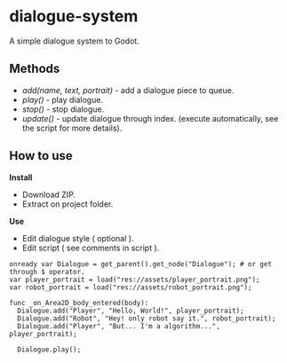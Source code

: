 # dialogue-system
 A simple dialogue system to Godot.

## Methods

- *add(name, text, portrait)* - add a dialogue piece to queue.
- *play()* - play dialogue.
- *stop()* - stop dialogue.
- *update()* - update dialogue through index. (execute automatically, see the script for more details).

## How to use

**Install**
- Download ZIP.
- Extract on project folder.

**Use**
- Edit dialogue style ( optional ).
- Edit script ( see comments in script ).

```GDScript
onready var Dialogue = get_parent().get_node("Dialogue"); # or get through $ operator.
var player_portrait = load("res://assets/player_portrait.png");
var robot_portrait = load("res://assets/robot_portrait.png");

func _on_Area2D_body_entered(body):
  Dialogue.add("Player", "Hello, World!", player_portrait);
  Dialogue.add("Robot", "Hey! only robot say it.", robot_portrait);
  Dialogue.add("Player", "But... I'm a algorithm...", player_portrait);

  Dialogue.play();
```
